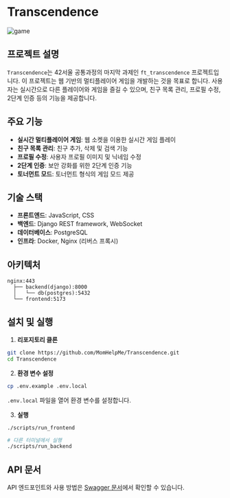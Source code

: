 # Transcendence

![game](./img/output.gif)

## 프로젝트 설명

`Transcendence`는 42서울 공통과정의 마지막 과제인 `ft_transcendence` 프로젝트입니다. 이 프로젝트는 웹 기반의 멀티플레이어 게임을 개발하는 것을 목표로 합니다. 사용자는 실시간으로 다른 플레이어와 게임을 즐길 수 있으며, 친구 목록 관리, 프로필 수정, 2단계 인증 등의 기능을 제공합니다.

## 주요 기능

- **실시간 멀티플레이어 게임**: 웹 소켓을 이용한 실시간 게임 플레이
- **친구 목록 관리**: 친구 추가, 삭제 및 검색 기능
- **프로필 수정**: 사용자 프로필 이미지 및 닉네임 수정
- **2단계 인증**: 보안 강화를 위한 2단계 인증 기능
- **토너먼트 모드**: 토너먼트 형식의 게임 모드 제공

## 기술 스택

- **프론트엔드**: JavaScript, CSS
- **백엔드**: Django REST framework, WebSocket
- **데이터베이스**: PostgreSQL
- **인프라**: Docker, Nginx (리버스 프록시)

## 아키텍처

```plaintext
nginx:443
  ├── backend(django):8000
  │   └── db(postgres):5432
  └── frontend:5173
```

## 설치 및 실행

1. **리포지토리 클론**

```sh
git clone https://github.com/MomHelpMe/Transcendence.git
cd Transcendence
```

2. **환경 변수 설정**

```sh
cp .env.example .env.local
```

`.env.local` 파일을 열어 환경 변수를 설정합니다.

3. **실행**

```sh
./scripts/run_frontend

# 다른 터미널에서 실행
./scripts/run_backend
```

## API 문서

API 엔드포인트와 사용 방법은 [Swagger 문서](http://localhost:8000/swagger/)에서 확인할 수 있습니다.
